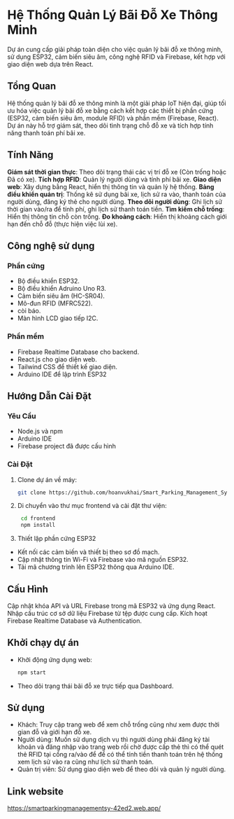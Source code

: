 # Hệ Thống Quản Lý Bãi Đỗ Xe Thông Minh
Dự án cung cấp giải pháp toàn diện cho việc quản lý bãi đỗ xe thông minh, sử dụng ESP32, cảm biến siêu âm, công nghệ RFID và Firebase, kết hợp với giao diện web dựa trên React.
## Tổng Quan
Hệ thống quản lý bãi đỗ xe thông minh là một giải pháp IoT hiện đại, giúp tối ưu hóa việc quản lý bãi đỗ xe bằng cách kết hợp các thiết bị phần cứng (ESP32, cảm biến siêu âm, module RFID) và phần mềm (Firebase, React). Dự án này hỗ trợ giám sát, theo dõi tình trạng chỗ đỗ xe và tích hợp tính năng thanh toán phí bãi xe.
## Tính Năng
**Giám sát thời gian thực**: Theo dõi trạng thái các vị trí đỗ xe (Còn trống hoặc Đã có xe).
**Tích hợp RFID**: Quản lý người dùng và tính phí bãi xe.
**Giao diện web**: Xây dựng bằng React, hiển thị thông tin và quản lý hệ thống.
**Bảng điều khiển quản trị**: Thống kê sử dụng bãi xe, lịch sử ra vào, thanh toán của người dùng, đăng ký thẻ cho người dùng.
**Theo dõi người dùng**: Ghi lịch sử thời gian vào/ra để tính phí, ghi lịch sử thanh toán tiền.
**Tìm kiếm chỗ trống**: Hiển thị thông tin chỗ còn trống.
**Đo khoảng cách**: Hiển thị khoảng cách giới hạn đến chỗ đỗ (thực hiện việc lùi xe).
## Công nghệ sử dụng
### Phần cứng
- Bộ điều khiển ESP32.
- Bộ điều khiển Adruino Uno R3.
- Cảm biến siêu âm (HC-SR04).
- Mô-đun RFID (MFRC522).
- còi báo.
- Màn hình LCD giao tiếp I2C.
### Phần mềm
- Firebase Realtime Database cho backend.
- React.js cho giao diện web.
- Tailwind CSS để thiết kế giao diện.
- Arduino IDE để lập trình ESP32
## Hướng Dẫn Cài Đặt
### Yêu Cầu
- Node.js và npm
- Arduino IDE
- Firebase project đã được cấu hình
### Cài Đặt
1. Clone dự án về máy:
   ```bash
   git clone https://github.com/hoanvukhai/Smart_Parking_Management_System.git
2. Di chuyển vào thư mục frontend và cài đặt thư viện:
   ```bash
    cd frontend 
    npm install
3. Thiết lập phần cứng ESP32
- Kết nối các cảm biến và thiết bị theo sơ đồ mạch.
- Cập nhật thông tin Wi-Fi và Firebase vào mã nguồn ESP32.
- Tải mã chương trình lên ESP32 thông qua Arduino IDE.
## Cấu Hình
Cập nhật khóa API và URL Firebase trong mã ESP32 và ứng dụng React.
Nhập cấu trúc cơ sở dữ liệu Firebase từ tệp được cung cấp.
Kích hoạt Firebase Realtime Database và Authentication.
## Khởi chạy dự án
- Khởi động ứng dụng web:
    ```bash
    npm start
- Theo dõi trạng thái bãi đỗ xe trực tiếp qua Dashboard.
## Sử dụng
- Khách: Truy cập trang web để xem chỗ trống cũng như xem được thời gian đỗ và giới hạn đỗ xe.
- Người dùng: Muốn sử dụng dịch vụ thì người dùng phải đăng ký tài khoản và đăng nhập vào trang web rồi chờ được cấp thẻ thì có thể quét thẻ RFID tại cổng ra/vào để để có thể tính tiền thanh toán trên hệ thống xem lịch sử vào ra cũng như lịch sử thanh toán.
- Quản trị viên: Sử dụng giao diện web để theo dõi và quản lý người dùng.
## Link website
https://smartparkingmanagementsy-42ed2.web.app/
